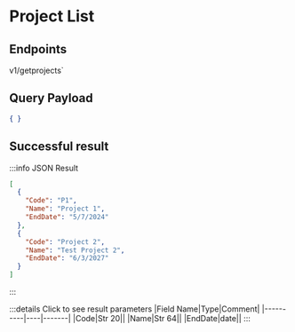 # Project List

## Endpoints

<!--@include: @/dist/md/api_url.md-->v1/getprojects`

## Query Payload

```json
{ }
```

## Successful result

:::info JSON Result
```json
[
  {
    "Code": "P1",
    "Name": "Project 1",
    "EndDate": "5/7/2024"
  },
  {
    "Code": "Project 2",
    "Name": "Test Project 2",
    "EndDate": "6/3/2027"
  }
]
```
:::

:::details Click to see result parameters
|Field Name|Type|Comment|
|----------|----|-------|
|Code|Str 20||
|Name|Str 64||
|EndDate|date||
:::